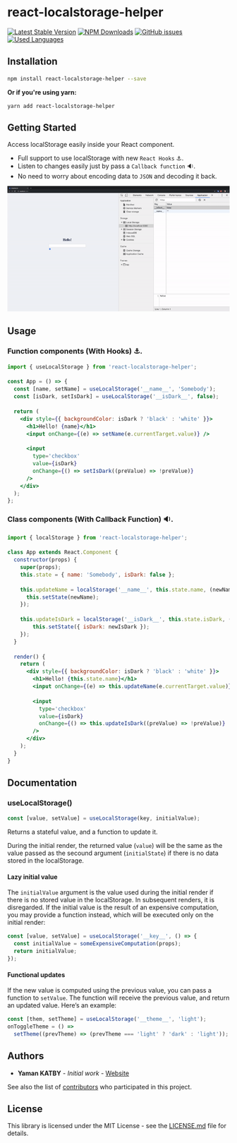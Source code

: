 # react-localstorage-helper

[![Latest Stable Version](https://img.shields.io/npm/v/react-localstorage-helper.svg)](https://www.npmjs.com/package/react-localstorage-helper)
[![NPM Downloads](https://img.shields.io/npm/dm/react-localstorage-helper.svg)](https://www.npmjs.com/package/react-localstorage-helper)
[![GitHub issues](https://img.shields.io/github/issues-raw/yamankatby/react-localstorage-helper.svg)](https://github.com/yamankatby/react-localstorage-helper/issues)
[![Used Languages](https://img.shields.io/github/languages/top/yamankatby/react-localstorage-helper.svg)](https://github.com/yamankatby/react-localstorage-helper/issues)

## Installation


```bash
npm install react-localstorage-helper --save
```
**Or if you're using yarn:**

```
yarn add react-localstorage-helper
```

## Getting Started

Access localStorage easily inside your React component.
- Full support to use localStorage with new `React Hooks` ⚓.
- Listen to changes easily just by pass a `Callback function` 🔉.
- No need to worry about encoding data to `JSON` and decoding it back.

![react-native-js-tableview Android Screenshot](https://raw.githubusercontent.com/yamankatby/react-localstorage-helper/master/assets/overview.gif)

## Usage

### Function components (With Hooks) ⚓.

```jsx harmony
import { useLocalStorage } from 'react-localstorage-helper';

const App = () => {
  const [name, setName] = useLocalStorage('__name__', 'Somebody');
  const [isDark, setIsDark] = useLocalStorage('__isDark__', false);

  return (
    <div style={{ backgroundColor: isDark ? 'black' : 'white' }}>
      <h1>Hello! {name}</h1>
      <input onChange={(e) => setName(e.currentTarget.value)} />

      <input
        type='checkbox'
        value={isDark}
        onChange={() => setIsDark((preValue) => !preValue)}
      />
    </div>
  );
};

```

### Class components (With Callback Function) 🔉.

```jsx harmony
import { localStorage } from 'react-localstorage-helper';

class App extends React.Component {
  constructor(props) {
    super(props);
    this.state = { name: 'Somebody', isDark: false };

    this.updateName = localStorage('__name__', this.state.name, (newName) => {
      this.setState(newName);
    });

    this.updateIsDark = localStorage('__isDark__', this.state.isDark, (newIsDark) => {
        this.setState({ isDark: newIsDark });
    });
  }

  render() {
    return (
      <div style={{ backgroundColor: isDark ? 'black' : 'white' }}>
        <h1>Hello! {this.state.name}</h1>
        <input onChange={(e) => this.updateName(e.currentTarget.value)} />

        <input
          type='checkbox'
          value={isDark}
          onChange={() => this.updateIsDark((preValue) => !preValue)}
        />
      </div>
    );
  }
}

```

## Documentation

### useLocalStorage()
```js
const [value, setValue] = useLocalStorage(key, initialValue);
```
Returns a stateful value, and a function to update it.

During the initial render, the returned value (`value`) will be the same as the value passed as the secound argument (`initialState`) if there is no data stored in the localStorage.

#### Lazy initial value

The `initialValue` argument is the value used during the initial render if there is no stored value in the localStorage. In subsequent renders, it is disregarded. If the initial value is the result of an expensive computation, you may provide a function instead, which will be executed only on the initial render:

```js
const [value, setValue] = useLocalStorage('__key__', () => {
  const initialValue = someExpensiveComputation(props);
  return initialValue;
});

```

#### Functional updates
If the new value is computed using the previous value, you can pass a function to `setValue`. The function will receive the previous value, and return an updated value. Here’s an example:

```js
const [them, setTheme] = useLocalStorage('__theme__', 'light');
onToggleTheme = () =>
  setTheme((prevTheme) => (prevTheme === 'light' ? 'dark' : 'light'));
```
## Authors

* **Yaman KATBY** - *Initial work* - [Website](https://yaman.idewaxa.com/)

See also the list of [contributors](https://github.com/yamankatby/redux-immutable-helper/contributors) who participated in this project.

## License

This library is licensed under the MIT License - see the [LICENSE.md](LICENSE.md) file for details.
